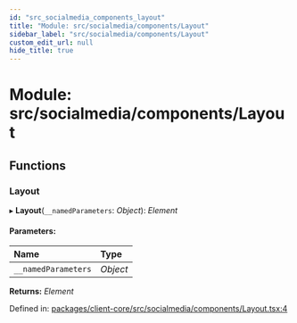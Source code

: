 ```yaml
---
id: "src_socialmedia_components_layout"
title: "Module: src/socialmedia/components/Layout"
sidebar_label: "src/socialmedia/components/Layout"
custom_edit_url: null
hide_title: true
---
```


# Module: src/socialmedia/components/Layout

## Functions

### Layout

▸ **Layout**(`__namedParameters`: *Object*): *Element*

#### Parameters:

Name | Type |
:------ | :------ |
`__namedParameters` | *Object* |

**Returns:** *Element*

Defined in: [packages/client-core/src/socialmedia/components/Layout.tsx:4](https://github.com/xr3ngine/xr3ngine/blob/a16a45d7e/packages/client-core/src/socialmedia/components/Layout.tsx#L4)
